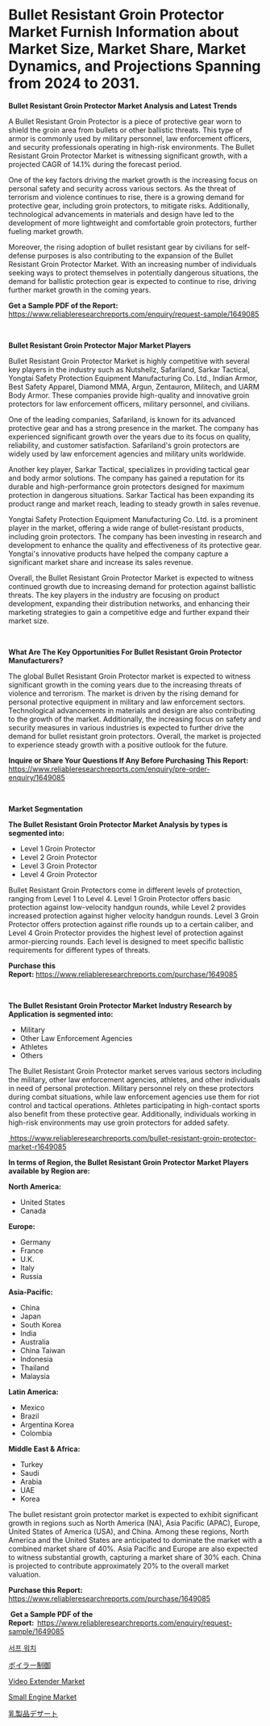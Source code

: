 <p><h1>Bullet Resistant Groin Protector Market Furnish Information about Market Size, Market Share, Market Dynamics, and Projections Spanning from 2024 to 2031.</h1></p><p><strong>Bullet Resistant Groin Protector Market Analysis and Latest Trends</strong></p>
<p><p>A Bullet Resistant Groin Protector is a piece of protective gear worn to shield the groin area from bullets or other ballistic threats. This type of armor is commonly used by military personnel, law enforcement officers, and security professionals operating in high-risk environments. The Bullet Resistant Groin Protector Market is witnessing significant growth, with a projected CAGR of 14.1% during the forecast period.</p><p>One of the key factors driving the market growth is the increasing focus on personal safety and security across various sectors. As the threat of terrorism and violence continues to rise, there is a growing demand for protective gear, including groin protectors, to mitigate risks. Additionally, technological advancements in materials and design have led to the development of more lightweight and comfortable groin protectors, further fueling market growth.</p><p>Moreover, the rising adoption of bullet resistant gear by civilians for self-defense purposes is also contributing to the expansion of the Bullet Resistant Groin Protector Market. With an increasing number of individuals seeking ways to protect themselves in potentially dangerous situations, the demand for ballistic protection gear is expected to continue to rise, driving further market growth in the coming years.</p></p>
<p><strong>Get a Sample PDF of the Report:&nbsp;</strong> <a href="https://www.reliableresearchreports.com/enquiry/request-sample/1649085">https://www.reliableresearchreports.com/enquiry/request-sample/1649085</a></p>
<p>&nbsp;</p>
<p><strong>Bullet Resistant Groin Protector Major Market Players</strong></p>
<p><p>Bullet Resistant Groin Protector Market is highly competitive with several key players in the industry such as Nutshellz, Safariland, Sarkar Tactical, Yongtai Safety Protection Equipment Manufacturing Co. Ltd., Indian Armor, Best Safety Apparel, Diamond MMA, Argun, Zentauron, Militech, and UARM Body Armor. These companies provide high-quality and innovative groin protectors for law enforcement officers, military personnel, and civilians.</p><p>One of the leading companies, Safariland, is known for its advanced protective gear and has a strong presence in the market. The company has experienced significant growth over the years due to its focus on quality, reliability, and customer satisfaction. Safariland's groin protectors are widely used by law enforcement agencies and military units worldwide.</p><p>Another key player, Sarkar Tactical, specializes in providing tactical gear and body armor solutions. The company has gained a reputation for its durable and high-performance groin protectors designed for maximum protection in dangerous situations. Sarkar Tactical has been expanding its product range and market reach, leading to steady growth in sales revenue.</p><p>Yongtai Safety Protection Equipment Manufacturing Co. Ltd. is a prominent player in the market, offering a wide range of bullet-resistant products, including groin protectors. The company has been investing in research and development to enhance the quality and effectiveness of its protective gear. Yongtai's innovative products have helped the company capture a significant market share and increase its sales revenue.</p><p>Overall, the Bullet Resistant Groin Protector Market is expected to witness continued growth due to increasing demand for protection against ballistic threats. The key players in the industry are focusing on product development, expanding their distribution networks, and enhancing their marketing strategies to gain a competitive edge and further expand their market size.</p></p>
<p>&nbsp;</p>
<p><strong>What Are The Key Opportunities For Bullet Resistant Groin Protector Manufacturers?</strong></p>
<p><p>The global Bullet Resistant Groin Protector market is expected to witness significant growth in the coming years due to the increasing threats of violence and terrorism. The market is driven by the rising demand for personal protective equipment in military and law enforcement sectors. Technological advancements in materials and design are also contributing to the growth of the market. Additionally, the increasing focus on safety and security measures in various industries is expected to further drive the demand for bullet resistant groin protectors. Overall, the market is projected to experience steady growth with a positive outlook for the future.</p></p>
<p><strong>Inquire or Share Your Questions If Any Before Purchasing This Report:</strong> <a href="https://www.reliableresearchreports.com/enquiry/pre-order-enquiry/1649085">https://www.reliableresearchreports.com/enquiry/pre-order-enquiry/1649085</a></p>
<p>&nbsp;</p>
<p><strong>Market Segmentation</strong></p>
<p><strong>The Bullet Resistant Groin Protector Market Analysis by types is segmented into:</strong></p>
<p><ul><li>Level 1 Groin Protector</li><li>Level 2 Groin Protector</li><li>Level 3 Groin Protector</li><li>Level 4 Groin Protector</li></ul></p>
<p><p>Bullet Resistant Groin Protectors come in different levels of protection, ranging from Level 1 to Level 4. Level 1 Groin Protector offers basic protection against low-velocity handgun rounds, while Level 2 provides increased protection against higher velocity handgun rounds. Level 3 Groin Protector offers protection against rifle rounds up to a certain caliber, and Level 4 Groin Protector provides the highest level of protection against armor-piercing rounds. Each level is designed to meet specific ballistic requirements for different types of threats.</p></p>
<p><strong>Purchase this Report:&nbsp;</strong><a href="https://www.reliableresearchreports.com/purchase/1649085">https://www.reliableresearchreports.com/purchase/1649085</a></p>
<p>&nbsp;</p>
<p><strong>The Bullet Resistant Groin Protector Market Industry Research by Application is segmented into:</strong></p>
<p><ul><li>Military</li><li>Other Law Enforcement Agencies</li><li>Athletes</li><li>Others</li></ul></p>
<p><p>The Bullet Resistant Groin Protector market serves various sectors including the military, other law enforcement agencies, athletes, and other individuals in need of personal protection. Military personnel rely on these protectors during combat situations, while law enforcement agencies use them for riot control and tactical operations. Athletes participating in high-contact sports also benefit from these protective gear. Additionally, individuals working in high-risk environments may use groin protectors for added safety.</p></p>
<p><a href="https://www.reliableresearchreports.com/bullet-resistant-groin-protector-market-r1649085">&nbsp;https://www.reliableresearchreports.com/bullet-resistant-groin-protector-market-r1649085</a></p>
<p><strong>In terms of Region, the Bullet Resistant Groin Protector Market Players available by Region are:</strong></p>
<p>
    <p> <strong> North America: </strong>
        <ul>
            <li>United States</li>
            <li>Canada</li>
        </ul>
        </p> 
    <p> <strong> Europe: </strong>
        <ul>
            <li>Germany</li>
            <li>France</li>
            <li>U.K.</li>
            <li>Italy</li>
            <li>Russia</li>
        </ul>
        </p> 
    <p> <strong> Asia-Pacific: </strong>
        <ul>
            <li>China</li>
            <li>Japan</li>
            <li>South Korea</li>
            <li>India</li>
            <li>Australia</li>
            <li>China Taiwan</li>
            <li>Indonesia</li>
            <li>Thailand</li>
            <li>Malaysia</li>
        </ul>
        </p> 
    <p> <strong> Latin America: </strong>
        <ul>
            <li>Mexico</li>
            <li>Brazil</li>
            <li>Argentina Korea</li>
            <li>Colombia</li>
        </ul>
        </p> 
    <p> <strong> Middle East & Africa: </strong>
        <ul>
            <li>Turkey</li>
            <li>Saudi</li>
            <li>Arabia</li>
            <li>UAE</li>
            <li>Korea</li>
        </ul>
    </p>
    </p>
<p><p>The bullet resistant groin protector market is expected to exhibit significant growth in regions such as North America (NA), Asia Pacific (APAC), Europe, United States of America (USA), and China. Among these regions, North America and the United States are anticipated to dominate the market with a combined market share of 40%. Asia Pacific and Europe are also expected to witness substantial growth, capturing a market share of 30% each. China is projected to contribute approximately 20% to the overall market valuation.</p></p>
<p><strong>Purchase this Report: </strong><a href="https://www.reliableresearchreports.com/purchase/1649085">https://www.reliableresearchreports.com/purchase/1649085</a></p>
<p>&nbsp;<strong>Get a Sample PDF of the Report:&nbsp;&nbsp;</strong><a href="https://www.reliableresearchreports.com/enquiry/request-sample/1649085">https://www.reliableresearchreports.com/enquiry/request-sample/1649085</a></p>
<p><strong></strong></p>
<p><p><a href="https://medium.com/@minimini78678/%EC%84%9C%ED%94%84-%EC%8B%9C%EA%B3%84-%EC%8B%9C%EC%9E%A5-%EC%A0%90%EC%9C%A0%EC%9C%A8-%EB%B3%80%ED%99%94-%EB%B0%8F-%EC%8B%9C%EC%9E%A5-%EC%84%B1%EC%9E%A5-%EC%B6%94%EC%84%B8-2024-2031-b2f87d7e894b">서프 워치</a></p><p><a href="https://medium.com/@eugenethompson65/%E3%83%9C%E3%82%A4%E3%83%A9%E3%83%BC%E5%88%B6%E5%BE%A1%E5%B8%82%E5%A0%B4%E3%81%AE%E8%A6%8F%E6%A8%A1-cagr-%E3%83%88%E3%83%AC%E3%83%B3%E3%83%89-2024-2030-534d28ee0988">ボイラー制御</a></p><p><a href="https://view.publitas.com/reportprime-1/video-extender-market-analysis-its-cagr-market-segmentation-and-global-industry-overview/">Video Extender Market</a></p><p><a href="https://spotless-saver-8fd.notion.site/Small-Engine-Market-Size-Reveals-the-Best-Marketing-Channels-In-Global-Industry-02082c04ec8145f99f922d1fc91c65fd">Small Engine Market</a></p><p><a href="https://medium.com/@alexandramiranda455/%E4%B9%B3%E8%A3%BD%E5%93%81%E3%83%87%E3%82%B6%E3%83%BC%E3%83%88%E5%B8%82%E5%A0%B4%E3%81%AE%E8%A6%8F%E6%A8%A1-cagr-%E3%83%88%E3%83%AC%E3%83%B3%E3%83%89-2024%E5%B9%B4%E3%81%8B%E3%82%892030%E5%B9%B4%E3%81%BE%E3%81%A7-4ca2626da533">乳製品デザート</a></p></p>
